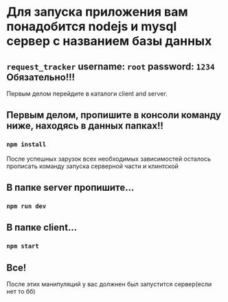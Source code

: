 # Для запуска приложения вам понадобится nodejs и mysql сервер с названием базы данных

## `request_tracker` username: `root` password: `1234` Обязательно!!!

Первым делом перейдите в каталоги client and server.

## Первым делом, пропишите в консоли команду ниже, находясь в данных папках!!

### `npm install`

После успешных зарузок всех необходимых зависимостей осталось прописать команду запуска серверной части и клинтской

## В папке server пропишите...

### `npm run dev`

## В папке client...

### `npm start`

## Все!

После этих манипуляций у вас должнен был запустится сервер(если нет то бб)
